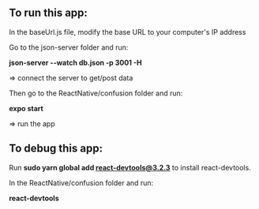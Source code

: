 ## To run this app:

In the baseUrl.js file, modify the base URL to your computer's IP address 

Go to the json-server folder and run:

**json-server --watch db.json -p 3001 -H *<IP address here>***

=> connect the server to get/post data

Then go to the ReactNative/confusion folder and run:

**expo start**

=> run the app


## To debug this app:

Run **sudo yarn global add react-devtools@3.2.3** to install react-devtools.

In the ReactNative/confusion folder and run:

**react-devtools**
